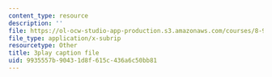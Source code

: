 ```yaml
---
content_type: resource
description: ''
file: https://ol-ocw-studio-app-production.s3.amazonaws.com/courses/8-962-general-relativity-spring-2020/9935557b90431d8f615c436a6c50bb81_PVYTNKZDHBo.srt
file_type: application/x-subrip
resourcetype: Other
title: 3play caption file
uid: 9935557b-9043-1d8f-615c-436a6c50bb81
---
```

